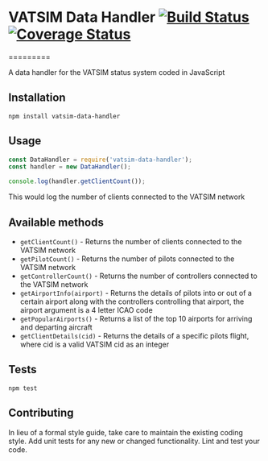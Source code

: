 # VATSIM Data Handler [![Build Status](https://travis-ci.org/hcphoon01/VATSIM-Data-Handler.svg?branch=master)](https://travis-ci.org/hcphoon01/VATSIM-Data-Handler) [![Coverage Status](https://coveralls.io/repos/github/hcphoon01/VATSIM-Data-Handler/badge.svg?branch=master)](https://coveralls.io/github/hcphoon01/VATSIM-Data-Handler?branch=master)
=========

A data handler for the VATSIM status system coded in JavaScript

## Installation

  `npm install vatsim-data-handler`

## Usage

  ```javascript
  const DataHandler = require('vatsim-data-handler');
  const handler = new DataHandler();

  console.log(handler.getClientCount());
  ```
  This would log the number of clients connected to the VATSIM network

## Available methods

* `getClientCount()` - Returns the number of clients connected to the VATSIM network
* `getPilotCount()` - Returns the number of pilots connected to the VATSIM network
* `getControllerCount()` - Returns the number of controllers connected to the VATSIM network
* `getAirportInfo(airport)` - Returns the details of pilots into or out of a certain airport along with the controllers controlling that airport, the airport argument is a 4 letter ICAO code
* `getPopularAirports()` - Returns a list of the top 10 airports for arriving and departing aircraft
* `getClientDetails(cid)` - Returns the details of a specific pilots flight, where cid is a valid VATSIM cid as an integer

## Tests

  `npm test`

## Contributing

In lieu of a formal style guide, take care to maintain the existing coding style. Add unit tests for any new or changed functionality. Lint and test your code.